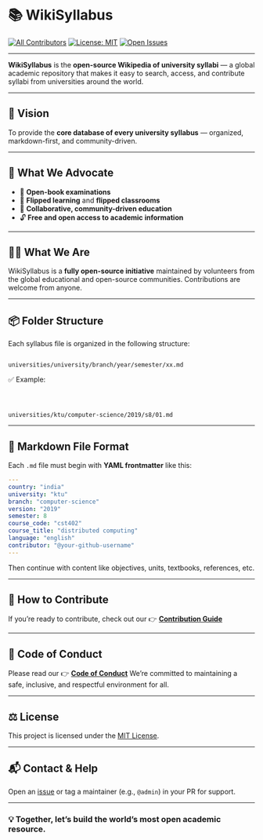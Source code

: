 
# 📚 WikiSyllabus

[![All Contributors](https://img.shields.io/badge/all_contributors-∞-orange.svg?style=flat-square)](#contributors)
[![License: MIT](https://img.shields.io/badge/license-MIT-blue.svg)](./LICENSE)
[![Open Issues](https://img.shields.io/github/issues/The-Purple-Movement/WikiSyllabus)](https://github.com/The-Purple-Movement/WikiSyllabus/issues)

---

**WikiSyllabus** is the **open-source Wikipedia of university syllabi** — a global academic repository that makes it easy to search, access, and contribute syllabi from universities around the world.

---

## 🌟 Vision

To provide the **core database of every university syllabus** — organized, markdown-first, and community-driven.

---

## 💬 What We Advocate

- 📖 **Open-book examinations**
- 🔁 **Flipped learning** and **flipped classrooms**
- 🤝 **Collaborative, community-driven education**
- 🔓 **Free and open access to academic information**

---

## 🧑‍💻 What We Are

WikiSyllabus is a **fully open-source initiative** maintained by volunteers from the global educational and open-source communities. Contributions are welcome from anyone.

---

## 📦 Folder Structure

Each syllabus file is organized in the following structure:

```

universities/university/branch/year/semester/xx.md

```

✅ Example:

```



universities/ktu/computer-science/2019/s8/01.md

````

---

## 📝 Markdown File Format

Each `.md` file must begin with **YAML frontmatter** like this:

```yaml
---
country: "india"
university: "ktu"
branch: "computer-science"
version: "2019"
semester: 8
course_code: "cst402"
course_title: "distributed computing"
language: "english"
contributor: "@your-github-username"
---
````

Then continue with content like objectives, units, textbooks, references, etc.

---

## 🙌 How to Contribute

If you’re ready to contribute, check out our 👉 [**Contribution Guide**](./CONTRIBUTION.md)

---

## 🤝 Code of Conduct

Please read our 👉 [**Code of Conduct**](./CODE_OF_CONDUCT.md)
We’re committed to maintaining a safe, inclusive, and respectful environment for all.

---

## ⚖ License

This project is licensed under the [MIT License](./LICENSE).

---

## 📬 Contact & Help

Open an [issue](https://github.com/The-Purple-Movement/WikiSyllabus/issues) or tag a maintainer (e.g., `@admin`) in your PR for support.

---

### 💡 Together, let’s build the world’s most open academic resource.